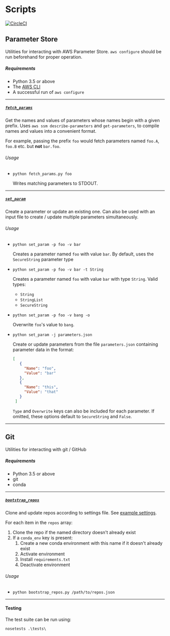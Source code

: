 # Scripts

[![CircleCI](https://circleci.com/gh/BenVosper/scripts/tree/master.svg?style=shield)](https://circleci.com/gh/BenVosper/scripts/tree/master)

## Parameter Store

Utilities for interacting with AWS Parameter Store. `aws configure` should be run beforehand for proper operation.

##### Requirements

 - Python 3.5 or above
 - The [AWS CLI](https://aws.amazon.com/cli/)
 - A successful run of `aws configure`

------------------------------------

##### [`fetch_params`](https://github.com/BenVosper/scripts/blob/master/param_store/fetch_params/fetch_params.py)

Get the names and values of parameters whose names begin with a given prefix. Uses `aws ssm describe-parameters` and `get-parameters`, to compile names and values into a convenient format.

For example, passing the prefix `foo` would fetch parameters named `foo.A`, `foo.B` etc. but **not** `bar.foo`.

###### Usage

 - `python fetch_params.py foo`

   Writes matching parameters to STDOUT.

------------------------------------

##### [`set_param`](https://github.com/BenVosper/scripts/blob/feature/readme/param_store/set_param/set_param.py)

Create a parameter or update an existing one. Can also be used with an input file to create / update multiple parameters simultaneously.

###### Usage

 - `python set_param -p foo -v bar`

   Creates a parameter named `foo` with value `bar`. By default, uses the `SecureString` parameter type


 - `python set_param -p foo -v bar -t String`

   Creates a parameter named `foo` with value `bar` with type `String`. Valid types:
    - `String`
    - `StringList`
    - `SecureString`


 - `python set_param -p foo -v bang -o`

   Overwrite `foo`'s value to `bang`.


 - `python set_param -j parameters.json`

   Create or update parameters from the file `parameters.json` containing parameter data in the format:
   ```json
   [
      {
        "Name": "foo",
        "Value": "bar"
      },
      {
        "Name": "this",
        "Value": "that"
      }
    ]
   ```
      `Type` and `Overwrite` keys can also be included for each parameter. If omitted, these options default to `SecureString` and   `False`.

------------------------------------

## Git

Utilities for interacting with git / GitHub

##### Requirements

 - Python 3.5 or above
 - git
 - conda

------------------------------------

##### [`bootstrap_repos`](https://github.com/BenVosper/scripts/blob/master/git/bootstrap_repos.py)

Clone and update repos according to settings file. See [example settings](https://github.com/BenVosper/scripts/blob/master/git/repos.json).

For each item in the `repos` array:

 1. Clone the repo if the named directory doesn't already exist
 2. If a `conda_env` key is present:
     1. Create a new conda environment with this name if it doesn't already exist
     2. Activate environment
     3. Install `requirements.txt` 
     4. Deactivate environment

###### Usage

 - `python bootstrap_repos.py /path/to/repos.json`

------------------------------------

#### Testing

The test suite can be run using:

`nosetests .\tests\`
